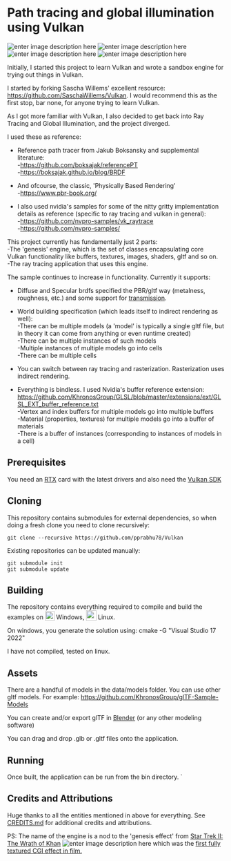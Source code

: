


# Path tracing and global illumination using Vulkan

![enter image description here](https://github.com/pprabhu78/Vulkan/blob/master/screenshots/2022-4-17_155829.png)
![enter image description here](https://github.com/pprabhu78/Vulkan/blob/master/screenshots/2022-4-17_161326.png)
![enter image description here](https://github.com/pprabhu78/Vulkan/blob/master/screenshots/2022-4-17_161518.png)
![enter image description here](https://github.com/pprabhu78/Vulkan/blob/master/screenshots/2022-4-17_161639.png)

Initially, I started this project to learn Vulkan and wrote a sandbox engine for trying out things in Vulkan.

I started by forking Sascha Willems' excellent resource: https://github.com/SaschaWillems/Vulkan. I would recommend this as the first stop, bar none, for anyone trying to learn Vulkan. 

As I got more familiar with Vulkan, I also decided to get back into Ray Tracing and Global Illumination, and the project diverged. 

I used these as reference:  
 - Reference path tracer from Jakub Boksansky and supplemental literature:  
  -https://github.com/boksajak/referencePT  
  -https://boksajak.github.io/blog/BRDF
   
 - And ofcourse, the classic, 'Physically Based Rendering'  
   -https://www.pbr-book.org/
   
 - I also used nvidia's samples for some of the nitty gritty implementation details as reference (specific to ray tracing and vulkan in general):  
  -https://github.com/nvpro-samples/vk_raytrace  
  -https://github.com/nvpro-samples/
    
This project currently has fundamentally just 2 parts:  
-The 'genesis' engine, which is the set of classes encapsulating core Vulkan functionality like buffers, textures, images, shaders, gltf and so on.  
-The ray tracing application that uses this engine.

The sample continues to increase in functionality. Currently it supports:
 - Diffuse and Specular brdfs specified the PBR/gltf way (metalness, roughness, etc.) and some support for [transmission](https://github.com/KhronosGroup/glTF/blob/main/extensions/2.0/Khronos/KHR_materials_transmission).
 - World building specification (which leads itself to indirect rendering as well):  
  -There can be multiple models (a 'model' is typically a single gltf file, but in theory it can come from anything or even runtime created)  
  -There can be multiple instances of such models  
  -Multiple instances of multiple models go into cells  
  -There can be multiple cells

 - You can switch between ray tracing and rasterization. Rasterization uses indirect rendering.

 - Everything is bindless. I used Nvidia's buffer reference extension: https://github.com/KhronosGroup/GLSL/blob/master/extensions/ext/GLSL_EXT_buffer_reference.txt   
  -Vertex and index buffers for multiple models go into multiple buffers  
  -Material (properties, textures) for multiple models go into a buffer of materials  
  -There is a buffer of instances (corresponding to instances of models in a cell)

## Prerequisites
You need an [RTX](https://www.nvidia.com/en-us/geforce/graphics-cards/30-series/) card with the latest drivers and also need the [Vulkan SDK](https://www.lunarg.com/vulkan-sdk/)

## Cloning
This repository contains submodules for external dependencies, so when doing a fresh clone you need to clone recursively:

```
git clone --recursive https://github.com/pprabhu78/Vulkan
```

Existing repositories can be updated manually:

```
git submodule init
git submodule update
```

## Building

The repository contains everything required to compile and build the examples on <img src="./images/windowslogo.png" alt="" height="22px" valign="bottom"> Windows, <img src="./images/linuxlogo.png" alt="" height="24px" valign="bottom"> Linux.

On windows, you generate the solution using: cmake -G "Visual Studio 17 2022"

I have not compiled, tested on linux.

## Assets
There are a handful of models in the data/models folder. You can use other gltf models. For example:
https://github.com/KhronosGroup/glTF-Sample-Models

You can create and/or export glTF in [Blender](www.blender.org) (or any other modeling software)

You can drag and drop .glb or .gltf files onto the application. 

## Running

Once built, the application can be run from the bin directory. 
`
## Credits and Attributions
Huge thanks to all the entities mentioned in above for everything.
See [CREDITS.md](CREDITS.md) for additional credits and attributions.

PS: The name of the engine is a nod to the 'genesis effect' from [Star Trek II: The Wrath of Khan](https://en.wikipedia.org/wiki/Star_Trek_II:_The_Wrath_of_Khan)
![enter image description here](https://static.wikia.nocookie.net/memoryalpha/images/e/e1/Genesis_effect.jpg/revision/latest/scale-to-width-down/1000?cb=20100624221212&path-prefix=en)
which was the [first fully textured CGI effect in film.](https://memory-alpha.fandom.com/wiki/Pixar) 
